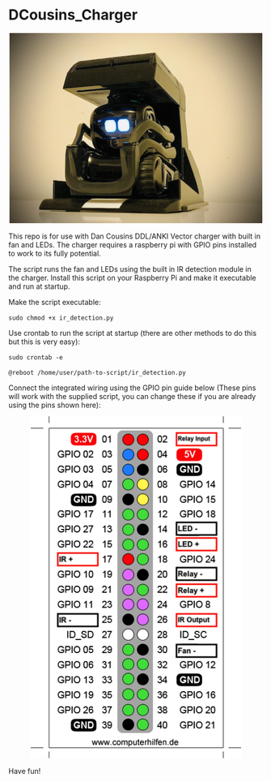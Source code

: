 # DCousins_Charger

<p align="center">
  <img src="https://github.com/RecognitionDesigns/DCousins_Charger/blob/main/images/DC_Charger.jpg" width="500" title="Dan Cousins Charger">
</p>

This repo is for use with Dan Cousins DDL/ANKI Vector charger with built in fan and LEDs.
The charger requires a raspberry pi with GPIO pins installed to work to its fully potential.

The script runs the fan and LEDs using the built in IR detection module in the charger.
Install this script on your Raspberry Pi and make it executable and run at startup.

Make the script executable: 
  ```
  sudo chmod +x ir_detection.py
  ```
Use crontab to run the script at startup (there are other methods to do this but this is very easy):
  ```
  sudo crontab -e
  ```
  ```
  @reboot /home/user/path-to-script/ir_detection.py
  ```

Connect the integrated wiring using the GPIO pin guide below (These pins will work with the supplied script, you can change these if you are already using the pins shown here):

<p align="center">
  <img src="https://github.com/RecognitionDesigns/DCousins_Charger/blob/main/images/GPIO_DC_Charger.png" width="420" title="GPIO Pin Out">
</p>

Have fun!
